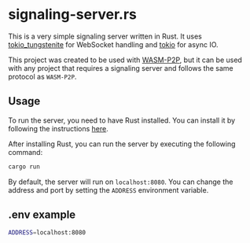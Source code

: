 # signaling-server.rs

This is a very simple signaling server written in Rust. It uses [tokio_tungstenite](https://github.com/snapview/tokio-tungstenite) for WebSocket handling and [tokio](https://github.com/tokio-rs/tokio) for async IO.

This project was created to be used with [WASM-P2P](https://github.com/luis-herasme/wasm_p2p), but it can be used with any project that requires a signaling server and follows the same protocol as `WASM-P2P`.

## Usage

To run the server, you need to have Rust installed. You can install it by following the instructions [here](https://www.rust-lang.org/tools/install).

After installing Rust, you can run the server by executing the following command:

```bash
cargo run
```

By default, the server will run on `localhost:8080`. You can change the address and port by setting the `ADDRESS` environment variable.

## .env example

```bash
ADDRESS=localhost:8080
```
